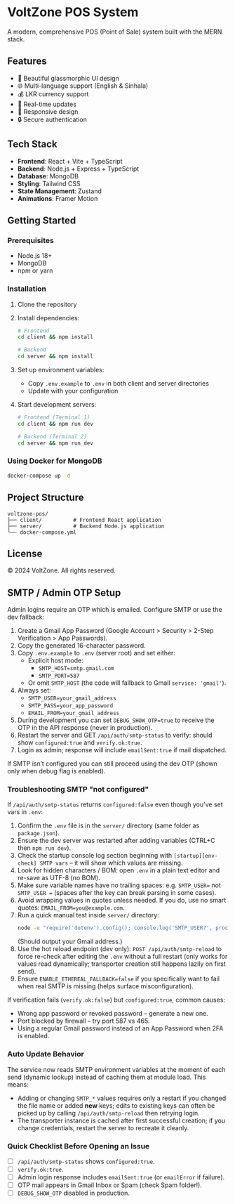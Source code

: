 # VoltZone POS System

A modern, comprehensive POS (Point of Sale) system built with the MERN stack.

## Features
- 🎨 Beautiful glassmorphic UI design
- 🌐 Multi-language support (English & Sinhala)
- 💰 LKR currency support
- 🚀 Real-time updates
- 📱 Responsive design
- 🔒 Secure authentication

## Tech Stack
- **Frontend**: React + Vite + TypeScript
- **Backend**: Node.js + Express + TypeScript
- **Database**: MongoDB
- **Styling**: Tailwind CSS
- **State Management**: Zustand
- **Animations**: Framer Motion

## Getting Started

### Prerequisites
- Node.js 18+
- MongoDB
- npm or yarn

### Installation

1. Clone the repository
2. Install dependencies:
   ```bash
   # Frontend
   cd client && npm install

   # Backend
   cd server && npm install
   ```

3. Set up environment variables:
   - Copy `.env.example` to `.env` in both client and server directories
   - Update with your configuration

4. Start development servers:
   ```bash
   # Frontend (Terminal 1)
   cd client && npm run dev

   # Backend (Terminal 2)
   cd server && npm run dev
   ```

### Using Docker for MongoDB
```bash
docker-compose up -d
```

## Project Structure
```
voltzone-pos/
├── client/          # Frontend React application
├── server/          # Backend Node.js application
└── docker-compose.yml
```

## License
© 2024 VoltZone. All rights reserved.

## SMTP / Admin OTP Setup

Admin logins require an OTP which is emailed. Configure SMTP or use the dev fallback:

1. Create a Gmail App Password (Google Account > Security > 2-Step Verification > App Passwords).
2. Copy the generated 16-character password.
3. Copy `.env.example` to `.env` (server root) and set either:
   - Explicit host mode:
     - `SMTP_HOST=smtp.gmail.com`
     - `SMTP_PORT=587`
   - Or omit `SMTP_HOST` (the code will fallback to Gmail `service: 'gmail'`).
4. Always set:
   - `SMTP_USER=your_gmail_address`
   - `SMTP_PASS=your_app_password`
   - `EMAIL_FROM=your_gmail_address`
5. During development you can set `DEBUG_SHOW_OTP=true` to receive the OTP in the API response (never in production).
6. Restart the server and GET `/api/auth/smtp-status` to verify: should show `configured:true` and `verify.ok:true`.
7. Login as admin; response will include `emailSent:true` if mail dispatched.

If SMTP isn’t configured you can still proceed using the dev OTP (shown only when debug flag is enabled).

### Troubleshooting SMTP "not configured"

If `/api/auth/smtp-status` returns `configured:false` even though you've set vars in `.env`:

1. Confirm the `.env` file is in the `server/` directory (same folder as `package.json`).
2. Ensure the dev server was restarted after adding variables (CTRL+C then `npm run dev`).
3. Check the startup console log section beginning with `[startup][env-check] SMTP vars` – it will show which values are missing.
4. Look for hidden characters / BOM: open `.env` in a plain text editor and re-save as UTF-8 (no BOM).
5. Make sure variable names have no trailing spaces: e.g. `SMTP_USER=` not `SMTP_USER =` (spaces after the key can break parsing in some cases).
6. Avoid wrapping values in quotes unless needed. If you do, use no smart quotes: `EMAIL_FROM=you@example.com`.
7. Run a quick manual test inside `server/` directory:
   ```bash
   node -e "require('dotenv').config(); console.log('SMTP_USER?', process.env.SMTP_USER)"
   ```
   (Should output your Gmail address.)
8. Use the hot reload endpoint (dev only): `POST /api/auth/smtp-reload` to force re-check after editing the `.env` without a full restart (only works for values read dynamically; transporter creation still happens lazily on first send).
9. Ensure `ENABLE_ETHEREAL_FALLBACK=false` if you specifically want to fail when real SMTP is missing (helps surface misconfiguration).

If verification fails (`verify.ok:false`) but `configured:true`, common causes:
- Wrong app password or revoked password – generate a new one.
- Port blocked by firewall – try port 587 vs 465.
- Using a regular Gmail password instead of an App Password when 2FA is enabled.

### Auto Update Behavior

The service now reads SMTP environment variables at the moment of each send (dynamic lookup) instead of caching them at module load. This means:
- Adding or changing `SMTP_*` values requires only a restart if you changed the file name or added **new** keys; edits to existing keys can often be picked up by calling `/api/auth/smtp-reload` then retrying login.
- The transporter instance is cached after first successful creation; if you change credentials, restart the server to recreate it cleanly.

### Quick Checklist Before Opening an Issue
- [ ] `/api/auth/smtp-status` shows `configured:true`.
- [ ] `verify.ok:true`.
- [ ] Admin login response includes `emailSent:true` (or `emailError` if failure).
- [ ] OTP mail appears in Gmail Inbox or Spam (check Spam folder!).
- [ ] `DEBUG_SHOW_OTP` disabled in production.
